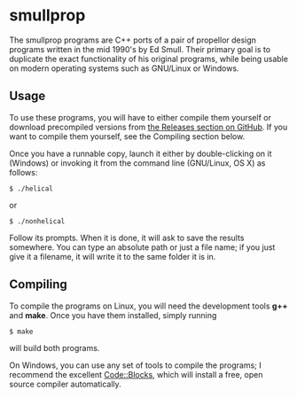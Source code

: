 # smullprop
The smullprop programs are C++ ports of a pair of propellor design programs written
in the mid 1990's by Ed Smull.  Their primary goal is to duplicate the exact
functionality of his original programs, while being usable on modern operating
systems such as GNU/Linux or Windows.

## Usage
To use these programs, you will have to either compile them yourself or download
precompiled versions from [the Releases section on
GitHub](https://github.com/thirtythreeforty/smullprop/releases).  If you want to
compile them yourself, see the Compiling section below.

Once you have a runnable copy, launch it either by double-clicking on it (Windows) or
invoking it from the command line (GNU/Linux, OS X) as follows:

    $ ./helical
or

    $ ./nonhelical

Follow its prompts.  When it is done, it will ask to save the results somewhere.  You
can type an absolute path or just a file name; if you just give it a filename, it
will write it to the same folder it is in.

## Compiling
To compile the programs on Linux, you will need the development tools **g++** and
**make**.  Once you have them installed, simply running

    $ make

will build both programs.

On Windows, you can use any set of tools to compile the programs; I recommend the
excellent [Code::Blocks](http://www.codeblocks.org/), which will install a free, open
source compiler automatically.
